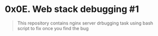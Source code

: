 # 0x0E. Web stack debugging #1
> This repository contains nginx server drbugging task using bash script to fix once you find the bug
